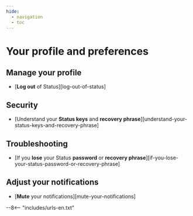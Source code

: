 ```yaml
---
hide:
  - navigation
  - toc
---
```


# Your profile and preferences

## Manage your profile

- [**Log out** of Status][log-out-of-status]

## Security

- [Understand your **Status keys** and **recovery phrase**][understand-your-status-keys-and-recovery-phrase]

## Troubleshooting

- [If you **lose** your Status **password** or **recovery phrase**][if-you-lose-your-status-password-or-recovery-phrase]
## Adjust your notifications

- [**Mute** your notifications][mute-your-notifications]

--8<-- "includes/urls-en.txt"
